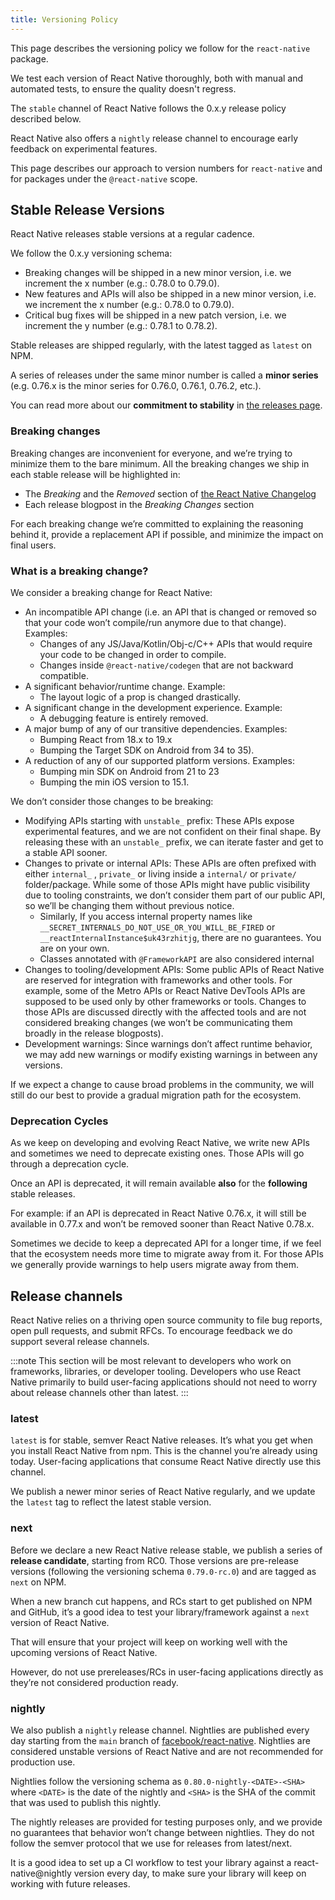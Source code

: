 ```yaml
---
title: Versioning Policy
---
```


This page describes the versioning policy we follow for the `react-native` package.

We test each version of React Native thoroughly, both with manual and automated tests, to ensure the quality doesn't regress.

The `stable` channel of React Native follows the 0.x.y release policy described below.

React Native also offers a `nightly` release channel to encourage early feedback on experimental features.

This page describes our approach to version numbers for `react-native` and for packages under the `@react-native` scope.

## Stable Release Versions

React Native releases stable versions at a regular cadence.

We follow the 0.x.y versioning schema:

- Breaking changes will be shipped in a new minor version, i.e. we increment the x number (e.g.: 0.78.0 to 0.79.0).
- New features and APIs will also be shipped in a new minor version, i.e. we increment the x number (e.g.: 0.78.0 to 0.79.0).
- Critical bug fixes will be shipped in a new patch version, i.e. we increment the y number (e.g.: 0.78.1 to 0.78.2).

Stable releases are shipped regularly, with the latest tagged as `latest` on NPM.

A series of releases under the same minor number is called a **minor series** (e.g. 0.76.x is the minor series for 0.76.0, 0.76.1, 0.76.2, etc.).

You can read more about our **commitment to stability** in [the releases page](/docs/next/releases).

### Breaking changes

Breaking changes are inconvenient for everyone, and we’re trying to minimize them to the bare minimum. All the breaking changes we ship in each stable release will be highlighted in:

- The _Breaking_ and the _Removed_ section of [the React Native Changelog](https://github.com/facebook/react-native/blob/main/CHANGELOG.md)
- Each release blogpost in the _Breaking Changes_ section

For each breaking change we’re committed to explaining the reasoning behind it, provide a replacement API if possible, and minimize the impact on final users.

### What is a breaking change?

We consider a breaking change for React Native:

- An incompatible API change (i.e. an API that is changed or removed so that your code won’t compile/run anymore due to that change). Examples:
  - Changes of any JS/Java/Kotlin/Obj-c/C++ APIs that would require your code to be changed in order to compile.
  - Changes inside `@react-native/codegen` that are not backward compatible.
- A significant behavior/runtime change. Example:
  - The layout logic of a prop is changed drastically.
- A significant change in the development experience. Example:
  - A debugging feature is entirely removed.
- A major bump of any of our transitive dependencies. Examples:
  - Bumping React from 18.x to 19.x
  - Bumping the Target SDK on Android from 34 to 35).
- A reduction of any of our supported platform versions. Examples:
  - Bumping min SDK on Android from 21 to 23
  - Bumping the min iOS version to 15.1.

We don’t consider those changes to be breaking:

- Modifying APIs starting with `unstable_` prefix: These APIs expose experimental features, and we are not confident on their final shape. By releasing these with an `unstable_` prefix, we can iterate faster and get to a stable API sooner.
- Changes to private or internal APIs: These APIs are often prefixed with either `internal_` , `private_` or living inside a `internal/` or `private/` folder/package. While some of those APIs might have public visibility due to tooling constraints, we don’t consider them part of our public API, so we’ll be changing them without previous notice.
  - Similarly, If you access internal property names like `__SECRET_INTERNALS_DO_NOT_USE_OR_YOU_WILL_BE_FIRED` or `__reactInternalInstance$uk43rzhitjg`, there are no guarantees. You are on your own.
  - Classes annotated with `@FrameworkAPI` are also considered internal
- Changes to tooling/development APIs: Some public APIs of React Native are reserved for integration with frameworks and other tools. For example, some of the Metro APIs or React Native DevTools APIs are supposed to be used only by other frameworks or tools. Changes to those APIs are discussed directly with the affected tools and are not considered breaking changes (we won’t be communicating them broadly in the release blogposts).
- Development warnings: Since warnings don’t affect runtime behavior, we may add new warnings or modify existing warnings in between any versions.

If we expect a change to cause broad problems in the community, we will still do our best to provide a gradual migration path for the ecosystem.

### Deprecation Cycles

As we keep on developing and evolving React Native, we write new APIs and sometimes we need to deprecate existing ones. Those APIs will go through a deprecation cycle.

Once an API is deprecated, it will remain available **also** for the **following** stable releases.

For example: if an API is deprecated in React Native 0.76.x, it will still be available in 0.77.x and won’t be removed sooner than React Native 0.78.x.

Sometimes we decide to keep a deprecated API for a longer time, if we feel that the ecosystem needs more time to migrate away from it. For those APIs we generally provide warnings to help users migrate away from them.

## Release channels

React Native relies on a thriving open source community to file bug reports, open pull requests, and submit RFCs. To encourage feedback we do support several release channels.

:::note
This section will be most relevant to developers who work on frameworks, libraries, or developer tooling. Developers who use React Native primarily to build user-facing applications should not need to worry about release channels other than latest.
:::

### latest

`latest` is for stable, semver React Native releases. It’s what you get when you install React Native from npm. This is the channel you’re already using today. User-facing applications that consume React Native directly use this channel.

We publish a newer minor series of React Native regularly, and we update the `latest` tag to reflect the latest stable version.

### next

Before we declare a new React Native release stable, we publish a series of **release candidate**, starting from RC0. Those versions are pre-release versions (following the versioning schema `0.79.0-rc.0`) and are tagged as `next` on NPM.

When a new branch cut happens, and RCs start to get published on NPM and GitHub, it’s a good idea to test your library/framework against a `next` version of React Native.

That will ensure that your project will keep on working well with the upcoming versions of React Native.

However, do not use prereleases/RCs in user-facing applications directly as they’re not considered production ready.

### nightly

We also publish a `nightly` release channel. Nightlies are published every day starting from the `main` branch of [facebook/react-native](https://github.com/facebook/react-native). Nightlies are considered unstable versions of React Native and are not recommended for production use.

Nightlies follow the versioning schema as `0.80.0-nightly-<DATE>-<SHA>` where `<DATE>` is the date of the nightly and `<SHA>` is the SHA of the commit that was used to publish this nightly.

The nightly releases are provided for testing purposes only, and we provide no guarantees that behavior won’t change between nightlies. They do not follow the semver protocol that we use for releases from latest/next.

It is a good idea to set up a CI workflow to test your library against a react-native@nightly version every day, to make sure your library will keep on working with future releases.
